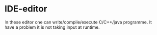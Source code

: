 # IDE-editor
In these editor one can write/compile/execute C/C++/java programme.
It have a problem it is not taking input at runtime.
